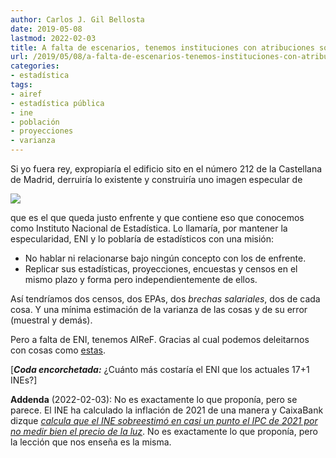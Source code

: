 ```yaml
---
author: Carlos J. Gil Bellosta
date: 2019-05-08
lastmod: 2022-02-03
title: A falta de escenarios, tenemos instituciones con atribuciones solapadas
url: /2019/05/08/a-falta-de-escenarios-tenemos-instituciones-con-atribuciones-solapadas/
categories:
- estadística
tags:
- airef
- estadística pública
- ine
- población
- proyecciones
- varianza
---
```


Si yo fuera rey, expropiaría el edificio sito en el número 212 de la Castellana de Madrid, derruiría lo existente y construiría uno imagen especular de

![](/wp-uploads/2019/05/Edificio_del_I.N.E._Madrid_03.jpg#center)

que es el que queda justo enfrente y que contiene eso que conocemos como Instituto Nacional de Estadística. Lo llamaría, por mantener la especularidad, ENI y lo poblaría de estadísticos con una misión:

* No hablar ni relacionarse bajo ningún concepto con los de enfrente.
* Replicar sus estadísticas, proyecciones, encuestas y censos en el mismo plazo y forma pero independientemente de ellos.

Así tendríamos dos censos, dos EPAs, dos _brechas salariales_, dos de cada cosa. Y una mínima estimación de la varianza de las cosas y de su error (muestral y demás).

Pero a falta de ENI, tenemos AIReF. Gracias al cual podemos deleitarnos con cosas como [estas](http://nadaesgratis.es/j-ignacio-conde-ruiz/nuevas-proyecciones-demograficas-ine-vs-airef).

[**_Coda encorchetada:_** ¿Cuánto más costaría el ENI que los actuales 17+1 INEs?]

**Addenda** (2022-02-03): No es exactamente lo que proponía, pero se parece. El INE ha calculado la inflación de 2021 de una manera y CaixaBank dizque [_calcula que el INE sobreestimó en casi un punto el IPC de 2021 por no medir bien el precio de la luz_](https://www.eldiario.es/economia/caixabank-calcula-ine-sobreestimo-punto-ipc-2021-no-medir-precio-luz_1_8710070.html). No es exactamente lo que proponía, pero la lección que nos enseña es la misma.
